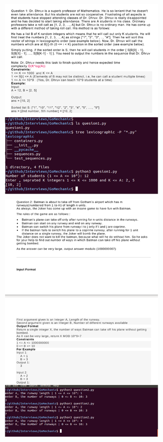 ![question1](./Question1.png)
![answer1](./Answer1.png)


![question2](./Question2.png)
![answer2](./Answer2.png)

